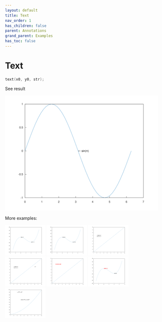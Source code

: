 ```yaml
---
layout: default
title: Text
nav_order: 1
has_children: false
parent: Annotations
grand_parent: Examples
has_toc: false
---
```

# Text

```cpp
text(x0, y0, str);
```


See result

[![example_text_1](text/text_1.svg)](https://github.com/alandefreitas/matplotplusplus/blob/master/examples/annotations/text/text_1.cpp)

More examples:
    
[![example_text_2](text/text_2_thumb.png)](https://github.com/alandefreitas/matplotplusplus/blob/master/examples/annotations/text/text_2.cpp)  [![example_text_3](text/text_3_thumb.png)](https://github.com/alandefreitas/matplotplusplus/blob/master/examples/annotations/text/text_3.cpp)  [![example_text_4](text/text_4_thumb.png)](https://github.com/alandefreitas/matplotplusplus/blob/master/examples/annotations/text/text_4.cpp)  [![example_text_5](text/text_5_thumb.png)](https://github.com/alandefreitas/matplotplusplus/blob/master/examples/annotations/text/text_5.cpp)  [![example_text_6](text/text_6_thumb.png)](https://github.com/alandefreitas/matplotplusplus/blob/master/examples/annotations/text/text_6.cpp)  [![example_text_7](text/text_7_thumb.png)](https://github.com/alandefreitas/matplotplusplus/blob/master/examples/annotations/text/text_7.cpp)  [![example_text_8](text/text_8_thumb.png)](https://github.com/alandefreitas/matplotplusplus/blob/master/examples/annotations/text/text_8.cpp)

  



<!-- Generated with mdsplit: https://github.com/alandefreitas/mdsplit -->
